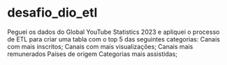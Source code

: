 # desafio_dio_etl
Peguei os dados do Global YouTube Statistics 2023 e apliquei o processo de ETL para criar uma tabla com o top 5 das seguintes categorias:    Canais com mais inscritos; Canais com mais visualizações; Canais mais remunerados Países de origem Categorias mais assistidas;
